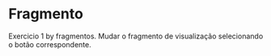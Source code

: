 # Fragmento
Exercicio 1 by fragmentos. Mudar o fragmento de visualização selecionando o botão correspondente.
